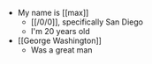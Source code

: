 - My name is [[max]]
  - [[/0/0]], specifically San Diego
  - I'm 20 years old
- [[George Washington]]
  - Was a great man